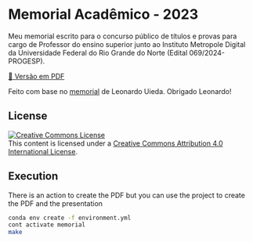 # Memorial Acadêmico - 2023

Meu memorial escrito para o concurso público de títulos e provas para cargo de
Professor do ensino superior junto ao Instituto Metropole Digital da Universidade 
Federal do Rio Grande do Norte
(Edital 069/2024-PROGESP).

[📝 Versão em PDF](https://github.com/esdrascaleb/memorial2024/raw/gh-pages/memorial.pdf)

Feito com base no [memorial](https://github.com/leouieda/memorial2023) de Leonardo Uieda. Obrigado Leonardo!

## License

<a rel="license" href="http://creativecommons.org/licenses/by/4.0/"><img
alt="Creative Commons License" style="border-width:0"
src="https://i.creativecommons.org/l/by/4.0/88x31.png" /></a><br>
This content is licensed under a <a rel="license"
href="http://creativecommons.org/licenses/by/4.0/">Creative Commons Attribution
4.0 International License</a>.


## Execution

There is an action to create the PDF but you can use the project to create the PDF and the 
presentation

```bash
conda env create -f environment.yml
cont activate memorial
make
```